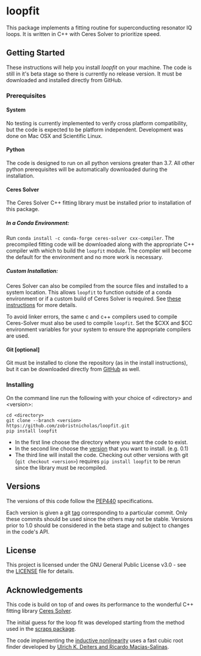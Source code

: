 # loopfit
This package implements a fitting routine for superconducting resonator IQ loops. It is written in C++ with Ceres Solver
to prioritize speed.

## Getting Started
These instructions will help you install _loopfit_ on your machine. The code is still in it's beta stage so there is 
currently no release version. It must be downloaded and installed directly from GitHub.

### Prerequisites
#### System
No testing is currently implemented to verify cross platform compatibility, but the code is expected to be platform 
independent. Development was done on Mac OSX and Scientific Linux.  

#### Python
The code is designed to run on all python versions greater than 3.7. All other python prerequisites will be 
automatically downloaded during the installation. 

#### Ceres Solver
The Ceres Solver C++ fitting library must be installed prior to installation of this package. 

##### In a Conda Environment:
Run ```conda install -c conda-forge ceres-solver cxx-compiler```. The 
precompiled fitting code will be downloaded along with the appropriate C++ compiler with which to build the 
```loopfit``` module. The compiler will become the default for the environment and no more work is necessary.

##### Custom Installation:
Ceres Solver can also be compiled from the source files and installed to a system location. This allows ```loopfit``` to
function outside of a conda environment or if a custom build of Ceres Solver is required. See 
[these instructions](http://ceres-solver.org/installation.html) for more details.

To avoid linker errors, the same c and c++ compilers used to compile Ceres-Solver must also be used to compile 
```loopfit```. Set the $CXX and $CC environment variables for your system to ensure the appropriate compilers are used.

#### Git [optional]
Git must be installed to clone the repository (as in the install instructions), but it can be downloaded directly from 
[GitHub](https://github.com/zobristnicholas/loopfit) as well.


### Installing
On the command line run the following with your choice of \<directory\> and \<version\>:
```
cd <directory>
git clone --branch <version> https://github.com/zobristnicholas/loopfit.git
pip install loopfit
```
- In the first line choose the directory where you want the code to exist.
- In the second line choose the [version](https://github.com/zobristnicholas/loopfit/tags) that you want to install. 
(e.g. 0.1)
- The third line will install the code. Checking out other versions with git (```git checkout <version>```) requires 
```pip install loopfit``` to be rerun since the library must be recompiled.

## Versions
The versions of this code follow the [PEP440](https://www.python.org/dev/peps/pep-0440/) specifications.

Each version is given a git [tag](https://github.com/zobristnicholas/loopfit/tags) corresponding to a particular 
commit. Only these commits should be used since the others may not be stable. Versions prior to 1.0 should be considered
in the beta stage and subject to changes in the code's API.

## License 
This project is licensed under the GNU General Public License v3.0 - see the [LICENSE](LICENSE) file for details.

## Acknowledgements 
This code is build on top of and owes its performance to the wonderful C++ fitting library 
[Ceres Solver](http://ceres-solver.org).

The initial guess for the loop fit was developed starting from the method used in the
[scraps package](https://github.com/FaustinCarter/scraps). 

The code implementing the [inductive nonlinearity](https://doi.org/10.1063/1.4794808) uses a fast cubic root finder
developed by [Ulrich K. Deiters and Ricardo Macias-Salinas](https://doi.org/10.1021/ie4038664).